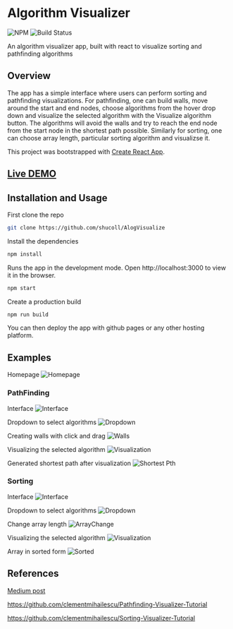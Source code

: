 # Algorithm Visualizer

![NPM](https://img.shields.io/badge/react-17.0.1-blueviolet) ![Build Status](https://travis-ci.org/joemccann/dillinger.svg?branch=master)

An algorithm visualizer app, built with react to visualize sorting and pathfinding algorithms

## Overview

The app has a simple interface where users can perform sorting and pathfinding visualizations.
For pathfinding, one can build walls, move around the start and end nodes, choose algorithms from the hover drop down and visualize the selected algorithm with the Visualize algorithm button. The algorithms will avoid the walls and try to reach the end node from the start node in the shortest path possible.
Similarly for sorting, one can choose array length, particular sorting algorithm and visualizse it.

This project was bootstrapped with [Create React App](https://github.com/facebook/create-react-app).

## [Live DEMO](https://shucoll.github.io/AlogVisualize/)

## Installation and Usage

First clone the repo

```sh
git clone https://github.com/shucoll/AlogVisualize
```

Install the dependencies

```sh
npm install
```

Runs the app in the development mode.
Open http://localhost:3000 to view it in the browser.

```sh
npm start
```

Create a production build

```sh
npm run build
```

You can then deploy the app with github pages or any other hosting platform.

## Examples

Homepage
![Homepage](./images/home.png)

### PathFinding

Interface
![Interface](./images/pf-interface.png)

Dropdown to select algorithms
![Dropdown](./images/pf-dropdown.png)

Creating walls with click and drag
![Walls](./images/pf-walls.png)

Visualizing the selected algorithm
![Visualization](./images/pf-visualization.png)

Generated shortest path after visualization
![Shortest Pth](./images/pf-path.png)

### Sorting

Interface
![Interface](./images/sv-interface.png)

Dropdown to select algorithms
![Dropdown](./images/sv-choose.png)

Change array length
![ArrayChange](./images/sv-array-change.png)

Visualizing the selected algorithm
![Visualization](./images/sv-sorting.png)

Array in sorted form
![Sorted](./images/sv-sorted.png)

## References

[Medium post](https://medium.com/@prudhvi.gnv/path-finding-visualizer-using-react-from-creating-to-building-and-deploying-bd1e2bc64696)

https://github.com/clementmihailescu/Pathfinding-Visualizer-Tutorial

https://github.com/clementmihailescu/Sorting-Visualizer-Tutorial

